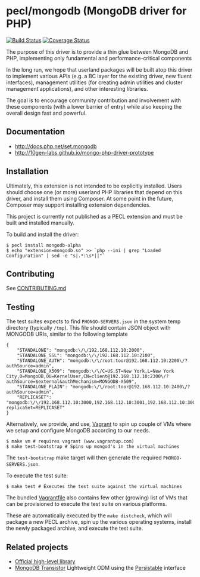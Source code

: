 # pecl/mongodb (MongoDB driver for PHP)

[![Build Status](https://api.travis-ci.org/10gen-labs/mongo-php-driver-prototype.png?branch=master)](https://travis-ci.org/10gen-labs/mongo-php-driver-prototype)
[![Coverage Status](https://coveralls.io/repos/10gen-labs/mongo-php-driver-prototype/badge.svg?branch=master)](https://coveralls.io/r/10gen-labs/mongo-php-driver-prototype?branch=master)

The purpose of this driver is to provide a thin glue between MongoDB
and PHP, implementing only fundamental and performance-critical components

In the long run, we hope that userland packages will be built atop this driver
to implement various APIs (e.g. a BC layer for the existing driver, new fluent
interfaces), management utilities (for creating admin utilities and cluster
management applications), and other interesting libraries.

The goal is to encourage community contribution and involvement with these
components (with a lower barrier of entry) while also keeping the overall design
fast and powerful.

## Documentation
- http://docs.php.net/set.mongodb
- http://10gen-labs.github.io/mongo-php-driver-prototype

## Installation

Ultimately, this extension is not intended to be explicitly installed. Users
should choose one (or more) userland PHP libraries that depend on this driver,
and install them using Composer. At some point in the future, Composer may
support installing extension dependencies.

This project is currently not published as a PECL extension and must be built
and installed manually.

To build and install the driver:

```
$ pecl install mongodb-alpha
$ echo "extension=mongodb.so" >> `php --ini | grep "Loaded Configuration" | sed -e "s|.*:\s*||"`
```

## Contributing

See [CONTRIBUTING.md](CONTRIBUTING.md)

## Testing

The test suites expects to find `PHONGO-SERVERS.json` in the system temp directory (typically `/tmp`).
This file should contain JSON object with MONGODB URIs, similar to the following template

```
{
    "STANDALONE": "mongodb:\/\/192.168.112.10:2000",
    "STANDALONE_SSL": "mongodb:\/\/192.168.112.10:2100",
    "STANDALONE_AUTH": "mongodb:\/\/root:toor@192.168.112.10:2200\/?authSource=admin",
    "STANDALONE_X509": "mongodb:\/\/C=US,ST=New York,L=New York City,O=MongoDB,OU=KernelUser,CN=client@192.168.112.10:2300\/?authSource=$external&authMechanism=MONGODB-X509",
    "STANDALONE_PLAIN": "mongodb:\/\/root:toor@192.168.112.10:2400\/?authSource=admin",
    "REPLICASET": "mongodb:\/\/192.168.112.10:3000,192.168.112.10:3001,192.168.112.10:3002\/?replicaSet=REPLICASET"
}
```

Alternatively, we provide, and use, [Vagrant](https://www.vagrantup.com/) to spin up couple of VMs
where we setup and configure MongoDB according to our needs.


```
$ make vm # requires vagrant (www.vagrantup.com)
$ make test-bootstrap # Spins up mongod's in the virtual machines
```

The `test-bootstrap` make target will then generate the required `PHONGO-SERVERS.json`.


To execute the test suite:

```
$ make test # Executes the test suite against the virtual machines
```

The bundled [Vagrantfile](Vagrantfile) also contains few other (growing) list of VMs
that can be provisioned to execute the test suite on various platforms.

These are automatically executed by the `make distcheck`, which will package a new PECL archive,
spin up the various operating systems, install the newly packaged archive, and execute
the test suite.


## Related projects
- [Official high-level library](https://github.com/10gen-labs/mongo-php-library-prototype)
- [MongoDB Transistor](https://github.com/bjori/mongo-php-transistor) Lightweight ODM using the [Persistable](http://php.net/bson\\persistable) interface

